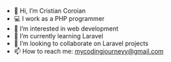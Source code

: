 - 👋 Hi, I’m Cristian Coroian
- 💻 I work as a PHP programmer
- 👀 I’m interested in web development
- 🌱 I’m currently learning Laravel
- 💞️ I’m looking to collaborate on Laravel projects
- 📫 How to reach me: mycodingjourneyy@gmail.com
